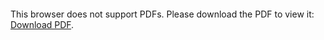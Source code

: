 <object data="Why do so many communists defend Stalin DebateCommunism.pdf" type="application/pdf" width="750px" height="750px">
    <embed src="Why do so many communists defend Stalin DebateCommunism.pdf" type="application/pdf">
        <p>This browser does not support PDFs. Please download the PDF to view it: <a href="Why do so many communists defend Stalin DebateCommunism.pdf">Download PDF</a>.</p>
    </embed>
</object>
